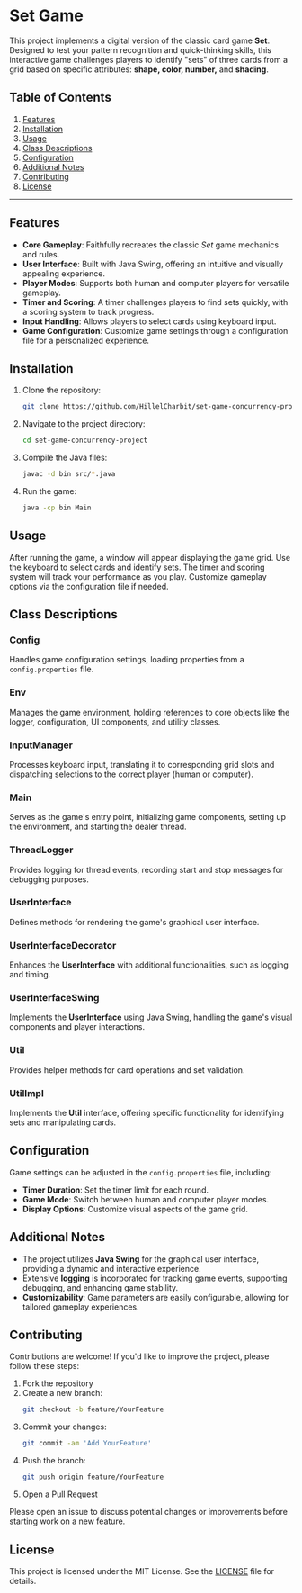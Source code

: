 
# Set Game

This project implements a digital version of the classic card game **Set**. Designed to test your pattern recognition and quick-thinking skills, this interactive game challenges players to identify "sets" of three cards from a grid based on specific attributes: **shape, color, number,** and **shading**.

## Table of Contents

1. [Features](#features)
2. [Installation](#installation)
3. [Usage](#usage)
4. [Class Descriptions](#class-descriptions)
5. [Configuration](#configuration)
6. [Additional Notes](#additional-notes)
7. [Contributing](#contributing)
8. [License](#license)

---

## Features

- **Core Gameplay**: Faithfully recreates the classic *Set* game mechanics and rules.
- **User Interface**: Built with Java Swing, offering an intuitive and visually appealing experience.
- **Player Modes**: Supports both human and computer players for versatile gameplay.
- **Timer and Scoring**: A timer challenges players to find sets quickly, with a scoring system to track progress.
- **Input Handling**: Allows players to select cards using keyboard input.
- **Game Configuration**: Customize game settings through a configuration file for a personalized experience.

## Installation

1. Clone the repository:
   ```bash
   git clone https://github.com/HillelCharbit/set-game-concurrency-project.git
   ```
2. Navigate to the project directory:
   ```bash
   cd set-game-concurrency-project
   ```
3. Compile the Java files:
   ```bash
   javac -d bin src/*.java
   ```
4. Run the game:
   ```bash
   java -cp bin Main
   ```

## Usage

After running the game, a window will appear displaying the game grid. Use the keyboard to select cards and identify sets. The timer and scoring system will track your performance as you play. Customize gameplay options via the configuration file if needed.

## Class Descriptions

### Config
Handles game configuration settings, loading properties from a `config.properties` file.

### Env
Manages the game environment, holding references to core objects like the logger, configuration, UI components, and utility classes.

### InputManager
Processes keyboard input, translating it to corresponding grid slots and dispatching selections to the correct player (human or computer).

### Main
Serves as the game's entry point, initializing game components, setting up the environment, and starting the dealer thread.

### ThreadLogger
Provides logging for thread events, recording start and stop messages for debugging purposes.

### UserInterface
Defines methods for rendering the game's graphical user interface.

### UserInterfaceDecorator
Enhances the **UserInterface** with additional functionalities, such as logging and timing.

### UserInterfaceSwing
Implements the **UserInterface** using Java Swing, handling the game's visual components and player interactions.

### Util
Provides helper methods for card operations and set validation.

### UtilImpl
Implements the **Util** interface, offering specific functionality for identifying sets and manipulating cards.

## Configuration

Game settings can be adjusted in the `config.properties` file, including:
- **Timer Duration**: Set the timer limit for each round.
- **Game Mode**: Switch between human and computer player modes.
- **Display Options**: Customize visual aspects of the game grid.

## Additional Notes

- The project utilizes **Java Swing** for the graphical user interface, providing a dynamic and interactive experience.
- Extensive **logging** is incorporated for tracking game events, supporting debugging, and enhancing game stability.
- **Customizability**: Game parameters are easily configurable, allowing for tailored gameplay experiences.

## Contributing

Contributions are welcome! If you'd like to improve the project, please follow these steps:

1. Fork the repository
2. Create a new branch:
   ```bash
   git checkout -b feature/YourFeature
   ```
3. Commit your changes:
   ```bash
   git commit -am 'Add YourFeature'
   ```
4. Push the branch:
   ```bash
   git push origin feature/YourFeature
   ```
5. Open a Pull Request

Please open an issue to discuss potential changes or improvements before starting work on a new feature.

## License

This project is licensed under the MIT License. See the [LICENSE](LICENSE) file for details.
